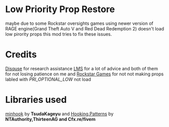 # Low Priority Prop Restore
maybe due to some Rockstar oversights games using newer version of RAGE engine(Grand Theft Auto V and Red Dead Redemption 2) doesn't load low pirority props this mod tries to fix these issues.

# Credits
[Disquse](https://github.com/Disquse) for research assistance
[LMS](https://github.com/LMSDev) for a lot of advice
and both of them for not losing patience on me
and [Rockstar Games](https://www.rockstargames.com/) for not not making props labled with _PRI_OPTIONAL_LOW_ not load

# Libraries used
[minhook](https://github.com/TsudaKageyu/minhook) by **TsudaKageyu** and
[Hooking.Patterns](https://github.com/ThirteenAG/Hooking.Patterns) by **NTAuthority,ThirteenAG and 
Cfx.re/fivem**
